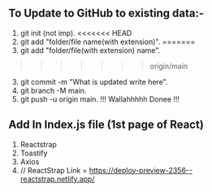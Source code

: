 ## To Update to GitHub to existing data:-

1. git init (not imp).
<<<<<<< HEAD
2. git add "folder/file name(with extension)".
=======
2. git add "folder/file(with extension) name".
>>>>>>> origin/main
3. git commit -m "What is updated write here".
4. git branch -M main.
5. git push -u origin main.
   !!! Wallahhhhh Donee !!!

## Add In Index.js file (1st page of React)

1.  Reactstrap <!-- Custom CSS frameWork (BootStrap) -->
2.  Toastify <!-- To Give Message Modern look -->
3.  Axios <!-- To Call Web Sevice (URL/APIs) through React -->
4.  // ReactStrap Link = https://deploy-preview-2356--reactstrap.netlify.app/
